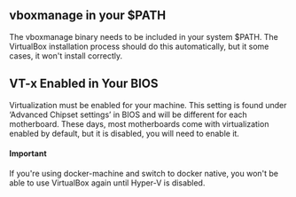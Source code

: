 ## vboxmanage in your $PATH
The vboxmanage binary needs to be included in your system $PATH. The VirtualBox installation process should do this automatically, but it some cases, it won't install correctly.

## VT-x Enabled in Your BIOS
Virtualization must be enabled for your machine. This setting is found under ‘Advanced Chipset settings’ in BIOS and will be different for each motherboard. These days, most motherboards come with virtualization enabled by default, but it is disabled, you will need to enable it.

#### Important
If you're using docker-machine and switch to docker native, you won't be able to use VirtualBox again until Hyper-V is disabled.
